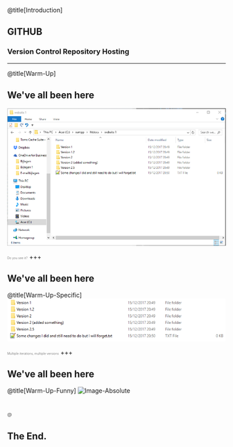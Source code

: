 @title[Introduction]
## GITHUB
### Version Control Repository Hosting

---
@title[Warm-Up]
## We've all been here
![Image-Absolute](assets/warmup.png)

<span style="color:gray; font-size: 0.5em;">Do you see it?</span>
+++

## We've all been here
@title[Warm-Up-Specific]
![Image-Absolute](assets/warmup-specific.png)

<span style="color:gray; font-size: 0.5em;">Multiple iterations, multiple versions</span>
+++

## We've all been here
@title[Warm-Up-Funny]
![Image-Absolute](assets/warmup-specific-same.png)

<span style="color:gray; font-size: 0.5em;">@</span>
---

## The End.